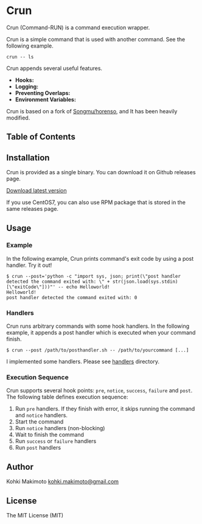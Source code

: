 # Crun <!-- omit in toc -->

Crun (Command-RUN) is a command execution wrapper.

Crun is a simple command that is used with another command. See the following example.

```
crun -- ls 
```

Crun appends several useful features.

* **Hooks:**  
* **Logging:**
* **Preventing Overlaps:** 
* **Environment Variables:**

Crun is based on a fork of [Songmu/horenso](https://github.com/Songmu/horenso), and It has been heavily modified.

## Table of Contents <!-- omit in toc -->

## Installation

Crun is provided as a single binary. You can download it on Github releases page.

[Download latest version](https://github.com/kohkimakimoto/crun/releases/latest)

If you use CentOS7, you can also use RPM package that is stored in the same releases page.

## Usage

### Example

In the following example, Crun prints command's exit code by using a post handler. Try it out!

```
$ crun --post='python -c "import sys, json; print(\"post handler detected the command exited with: \" + str(json.load(sys.stdin)[\"exitCode\"]))"' -- echo Helloworld!
Helloworld!
post handler detected the command exited with: 0
```

### Handlers

Crun runs arbitrary commands with some hook handlers. In the following example, it appends a post handler which is executed when your command finish.

```
$ crun --post /path/to/posthandler.sh -- /path/to/yourcommand [...]
```

I implemented some handlers. Please see [handlers](https://github.com/kohkimakimoto/crun/tree/master/handlers) directory.

### Execution Sequence

Crun supports several hook points: `pre`, `notice`, `success`, `failure` and `post`. The following table defines execution sequence:

1. Run `pre` handlers. If they finish with error, it skips running the command and `notice` handlers.
2. Start the command
3. Run `notice` handlers (non-blocking)
4. Wait to finish the command
5. Run `success` or `failure` handlers
6. Run `post` handlers

## Author

Kohki Makimoto <kohki.makimoto@gmail.com>

## License

The MIT License (MIT)
